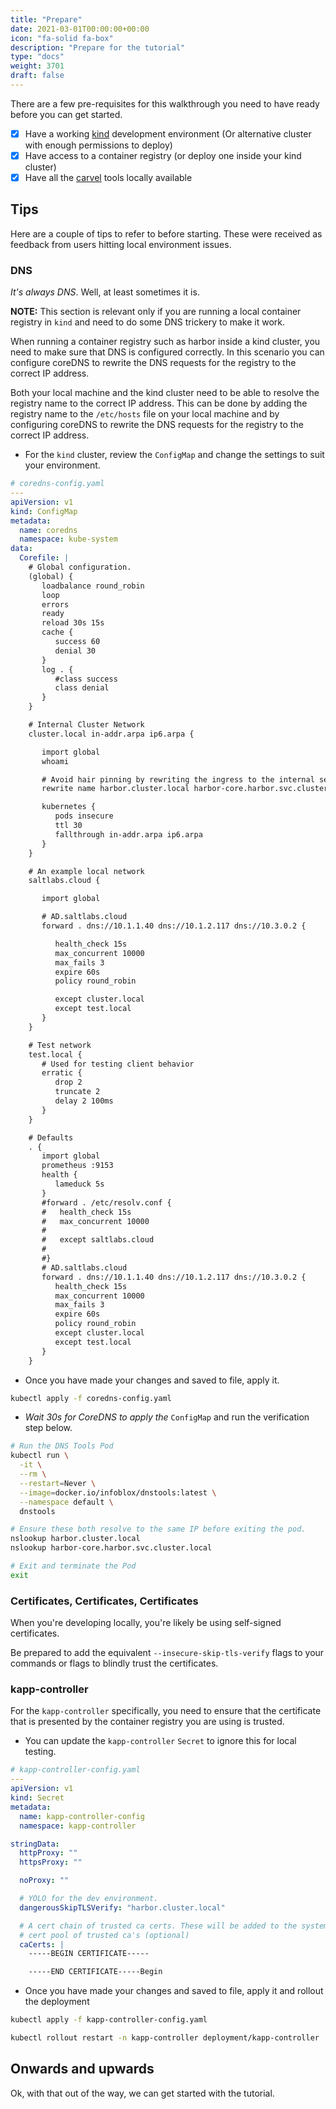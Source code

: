 ```yaml
---
title: "Prepare"
date: 2021-03-01T00:00:00+00:00
icon: "fa-solid fa-box"
description: "Prepare for the tutorial"
type: "docs"
weight: 3701
draft: false
---
```


There are a few pre-requisites for this walkthrough you need to have ready before you can get started.

- [x] Have a working [kind](https://kind.sigs.k8s.io/) development environment (Or alternative cluster with enough permissions to deploy)
- [x] Have access to a container registry (or deploy one inside your kind cluster)
- [x] Have all the [carvel](https://carvel.dev) tools locally available

## Tips

Here are a couple of tips to refer to before starting. These were received as feedback from users hitting local environment issues.

### DNS

_It's always DNS_. Well, at least sometimes it is.

**NOTE:** This section is relevant only if you are running a local container registry in `kind` and need to do some DNS trickery to make it work.

When running a container registry such as harbor inside a kind cluster, you need to make sure that DNS is configured correctly. In this scenario you can configure coreDNS to rewrite the DNS requests for the registry to the correct IP address.

Both your local machine and the kind cluster need to be able to resolve the registry name to the correct IP address. This can be done by adding the registry name to the `/etc/hosts` file on your local machine and by configuring coreDNS to rewrite the DNS requests for the registry to the correct IP address.

- For the `kind` cluster, review the `ConfigMap` and change the settings to suit your environment.

```yaml
# coredns-config.yaml
---
apiVersion: v1
kind: ConfigMap
metadata:
  name: coredns
  namespace: kube-system
data:
  Corefile: |
    # Global configuration.
    (global) {
       loadbalance round_robin
       loop
       errors
       ready
       reload 30s 15s
       cache {
          success 60
          denial 30
       }
       log . {
          #class success
          class denial
       }
    }

    # Internal Cluster Network
    cluster.local in-addr.arpa ip6.arpa {

       import global
       whoami

       # Avoid hair pinning by rewriting the ingress to the internal service
       rewrite name harbor.cluster.local harbor-core.harbor.svc.cluster.local

       kubernetes {
          pods insecure
          ttl 30
          fallthrough in-addr.arpa ip6.arpa
       }
    }

    # An example local network
    saltlabs.cloud {

       import global

       # AD.saltlabs.cloud
       forward . dns://10.1.1.40 dns://10.1.2.117 dns://10.3.0.2 {

          health_check 15s
          max_concurrent 10000
          max_fails 3
          expire 60s
          policy round_robin

          except cluster.local
          except test.local
       }
    }

    # Test network
    test.local {
       # Used for testing client behavior
       erratic {
          drop 2
          truncate 2
          delay 2 100ms
       }
    }

    # Defaults
    . {
       import global
       prometheus :9153
       health {
          lameduck 5s
       }
       #forward . /etc/resolv.conf {
       #   health_check 15s
       #   max_concurrent 10000
       #
       #   except saltlabs.cloud
       #
       #}
       # AD.saltlabs.cloud
       forward . dns://10.1.1.40 dns://10.1.2.117 dns://10.3.0.2 {
          health_check 15s
          max_concurrent 10000
          max_fails 3
          expire 60s
          policy round_robin
          except cluster.local
          except test.local
       }
    }
```

- Once you have made your changes and saved to file, apply it.

```bash
kubectl apply -f coredns-config.yaml
```

- _Wait 30s for CoreDNS to apply the_ `ConfigMap` and run the verification step below.

```bash
# Run the DNS Tools Pod
kubectl run \
  -it \
  --rm \
  --restart=Never \
  --image=docker.io/infoblox/dnstools:latest \
  --namespace default \
  dnstools

# Ensure these both resolve to the same IP before exiting the pod.
nslookup harbor.cluster.local
nslookup harbor-core.harbor.svc.cluster.local

# Exit and terminate the Pod
exit
```

### Certificates, Certificates, Certificates

When you're developing locally, you're likely be using self-signed certificates.

Be prepared to add the equivalent `--insecure-skip-tls-verify` flags to your commands or flags to blindly trust the certificates.

### kapp-controller

For the `kapp-controller` specifically, you need to ensure that the certificate that is presented by the container registry you are using is trusted.

- You can update the `kapp-controller` `Secret` to ignore this for local testing.

```yaml
# kapp-controller-config.yaml
---
apiVersion: v1
kind: Secret
metadata:
  name: kapp-controller-config
  namespace: kapp-controller

stringData:
  httpProxy: ""
  httpsProxy: ""

  noProxy: ""

  # YOLO for the dev environment.
  dangerousSkipTLSVerify: "harbor.cluster.local"

  # A cert chain of trusted ca certs. These will be added to the system-wide
  # cert pool of trusted ca's (optional)
  caCerts: |
    -----BEGIN CERTIFICATE-----

    -----END CERTIFICATE-----Begin
```

- Once you have made your changes and saved to file, apply it and rollout the deployment

```bash
kubectl apply -f kapp-controller-config.yaml

kubectl rollout restart -n kapp-controller deployment/kapp-controller
```

## Onwards and upwards

Ok, with that out of the way, we can get started with the tutorial.

